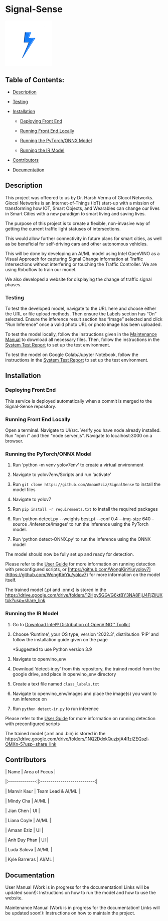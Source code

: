 <h1>Signal-Sense</h1> 

<img src="static_startup_logo.png" alt="Team Static Startup Logo" width="150"/> 

  

<h2>Table of Contents:</h2> 

  

- [Description](#description) 

- [Testing](#testing) 

- [Installation](#installation) 

    - [Deploying Front End](#deploying-front-end) 

    - [Running Front End Locally](#running-front-end-locally)  

    - [Running the PyTorch/ONNX Model](#running-the-pyTorch/ONNX-Model) 

    -  [Running the IR Model](#running-the-ir-model) 

- [Contributors](#contributors) 

- [Documentation](#documentation) 

  

## Description 

This project was offeered to us by Dr. Harsh Verma of Glocol Networks. Glocol Networks is an Internet-of-Things (IoT) start-up with a mission of transforming how IOT, Smart Objects, and Wearables can change our lives in Smart Cities with a new paradigm to smart living and saving lives.  

The purpose of this project is to create a flexible, non-invasive way of getting the current traffic light statuses of intersections. 

This would allow further connectivity in future plans for smart cities, as well as be beneficial for self-driving cars and other autonomous vehicles. 

This will be done by developing an AI/ML model using Intel OpenVINO as a Visual Approach for capturing Signal Change information at Traffic Intersections without interfering or touching the Traffic Controller. We are using Roboflow to train our model. 

We also developed a website for displaying the change of traffic signal phases.  

 

### Testing 

To test the developed model, navigate to the URL here and choose either the URL or file upload methods. Then ensure the Labels section has “On” selected. Ensure the inference result section has “Image” selected and click “Run Inference” once a valid photo URL or photo image has been uploaded. 

 

To test the model locally, follow the instructions given in the <a href=””> Maintenance Manual</a> to download all necessary files. Then, follow the instructions in the <a href=””>System Test Report</a> to set up the test environment.  

 

To test the model on Google Colab/Jupyter Notebook, follow the instructions in the <a href=””>System Test Report</a> to set up the test environment. 

 

## Installation 

   

### Deploying Front End 

  

This service is deployed automatically when a commit is merged to the Signal-Sense repository. 

  

### Running Front End Locally 

Open a terminal. Navigate to UI/src. Verify you have node already installed. Run "npm i" and then "node server.js". Navigate to localhost:3000 on a browser. 

 

### Running the PyTorch/ONNX Model 

1. Run ‘python -m venv yolov7env’ to create a virtual environment 

2. Navigate to yolov7env/Scripts and run ‘activate’ 

3. Run `git clone https://github.com/AmaanEziz/SignalSense` to install the model files 

4. Navigate to yolov7 

5. Run `pip install -r requirements.txt` to install the required packages 

6. Run ‘python detect.py --weights best.pt --conf 0.4 --img-size 640 –source ./inference/images’ to run the inference using the PyTorch model.  

7. Run ‘python detect-ONNX.py’ to run the inference using the ONNX model 

  

<!--- # TODO Fix link to user guide when it is complete and in the repo. --> 

The model should now be fully set up and ready for detection. 

Please refer to the [User Guide](user_guide.pdf) for more information on running detection with preconfigured scripts, or [https://github.com/WongKinYiu/yolov7](https://github.com/WongKinYiu/yolov7) for more information on the model itself. 

The trained model (.pt and .onnx) is stored in the https://drive.google.com/drive/folders/12Hpy5GGVG6ktBY3NA8FjU4FjZliUXtok?usp=share_link  

 

### Running the IR Model 

1. Go to [Download Intel® Distribution of OpenVINO™ Toolkit](https://www.intel.com/content/www/us/en/developer/tools/openvino-toolkit/download.html) 

2. Choose ‘Runtime’, your OS type, version ‘2022.3’, distribution ‘PIP’ and follow the installation guide given on the page 

    *Suggested to use Python version 3.9 

2. Navigate to openvino_env 

3. Download ‘detect-ir.py’ from this repository, the trained model from the google drive, and place in openvino_env directory 

4. Create a text file named `class_labels.txt` 

5. Navigate to openvino_env/images and place the image(s) you want to run inference on 

5. Run `python detect-ir.py` to run inference 

 

Please refer to the [User Guide](user_guide.pdf) for more information on running detection with preconfigured scripts 

The trained model (.xml and .bin) is stored in the https://drive.google.com/drive/folders/1NQ2DdxkQuzjxjA4i1zIZEQszl-OMXn-5?usp=share_link 

 

## Contributors 

  

|      Name      |        Area of Focus        | 

|:--------------:|:---------------------------:| 

|  Manvir Kaur   |     Team Lead & AI/ML       | 

|  Mindy Cha     |           AI/ML             | 

|  Jian Chen     |            UI               | 

|  Liana Coyle   |           AI/ML             | 

|  Amaan Eziz    |            UI               | 

|  Anh Duy Phan  |            UI               | 

|  Luda Salova   |           AI/ML             | 

| Kyle Barreras  |           AI/ML             |  

  

  

## Documentation 

  

<!---# TODO Add additional documentation if needed --> 

 

User Manual (Work is in progress for the documentation! Links will be updated soon!): Instructions on how to run the model and how to use the website. 

 

Maintenance Manual (Work is in progress for the documentation! Links will be updated soon!): Instructions on how to maintain the project. 

 

 

 
